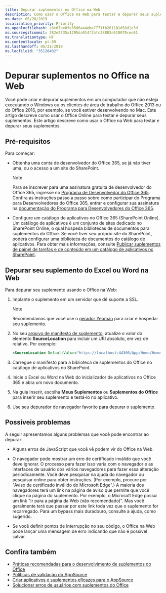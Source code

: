 ```yaml
---
title: Depurar suplementos no Office na Web
description: Como usar o Office na Web para testar e depurar seus suplementos.
ms.date: 06/20/2019
localization_priority: Priority
ms.openlocfilehash: c8c67be0fe35d6aa4ebe7771fb261101d58d1c3d
ms.sourcegitcommit: 382e2735a1295da914f2bfc38883e518070cec61
ms.translationtype: HT
ms.contentlocale: pt-BR
ms.lasthandoff: 06/21/2019
ms.locfileid: "35128402"
---
```

# <a name="debug-add-ins-in-office-on-the-web"></a>Depurar suplementos no Office na Web


Você pode criar e depurar suplementos em um computador que não esteja executando o Windows ou os clientes de área de trabalho do Office 2013 ou do Office 2016, por exemplo, se você estiver desenvolvendo no Mac. Este artigo descreve como usar o Office Online para testar e depurar seus suplementos. Este artigo descreve como usar o Office na Web para testar e depurar seus suplementos. 

## <a name="prerequisites"></a>Pré-requisitos

Para começar:

- Obtenha uma conta de desenvolvedor do Office 365, se já não tiver uma, ou o acesso a um site do SharePoint.

  > [!NOTE]
  > Para se inscrever para uma assinatura gratuita de desenvolvedor do Office 365, ingresse no [Programa de Desenvolvedor do Office 365](https://developer.microsoft.com/office/dev-program). Confira as instruções passo a passo sobre como participar do Programa para Desenvolvedores do Office 365, entrar e configurar sua assinatura na [documentação do Programa para Desenvolvedores do Office 365](/office/developer-program/office-365-developer-program).

- Configure um catálogo de aplicativos no Office 365 (SharePoint Online). Um catálogo de aplicativos é um conjunto de sites dedicado no SharePoint Online, o qual hospeda bibliotecas de documentos para suplementos do Office. Se você tiver seu próprio site do SharePoint, poderá configurar uma biblioteca de documentos do catálogo de aplicativos. Para obter mais informações, consulte [Publicar suplementos de painel de tarefas e de conteúdo em um catálogo de aplicativos no SharePoint](../publish/publish-task-pane-and-content-add-ins-to-an-add-in-catalog.md).


## <a name="debug-your-add-in-from-excel-or-word-on-the-web"></a>Depurar seu suplemento do Excel ou Word na Web

Para depurar seu suplemento usando o Office na Web:

1. Implante o suplemento em um servidor que dê suporte a SSL.

    > [!NOTE]
    > Recomendamos que você use o [gerador Yeoman](https://github.com/OfficeDev/generator-office) para criar e hospedar seu suplemento.

2. No seu [arquivo de manifesto de suplemento](../develop/add-in-manifests.md), atualize o valor do elemento **SourceLocation** para incluir um URI absoluto, em vez de relativo. Por exemplo:

    ```xml
    <SourceLocation DefaultValue="https://localhost:44300/App/Home/Home.html" />
    ```

3. Carregue o manifesto para a biblioteca de suplementos do Office no catálogo de aplicativos no SharePoint.

4. Inicie o Excel ou Word na Web do inicializador de aplicativos no Office 365 e abra um novo documento.

5. Na guia Inserir, escolha **Meus Suplementos** ou **Suplementos do Office** para inserir seu suplemento e testá-lo no aplicativo.

6. Use seu depurador de navegador favorito para depurar o suplemento.

## <a name="potential-issues"></a>Possíveis problemas

A seguir apresentamos alguns problemas que você pode encontrar ao depurar:

- Alguns erros de JavaScript que você vê podem vir do Office na Web.

- O navegador pode mostrar um erro de certificado inválido que você deve ignorar. O processo para fazer isso varia com o navegador e as interfaces de usuário dos vários navegadores para fazer essa alteração periodicamente. Você deve pesquisar na ajuda do navegador ou pesquisar online para obter instruções. (Por exemplo, procure por "Aviso de certificado inválido do Microsoft Edge".) A maioria dos navegadores terá um link na página de aviso que permite que você clique na página do suplemento. Por exemplo, o Microsoft Edge possui um link "Ir para a página da Web (não recomendado)". Mas você geralmente terá que passar por este link toda vez que o suplemento for recarregado. Para um bypass mais duradouro, consulte a ajuda, como sugerido.

- Se você definir pontos de interrupção no seu código, o Office na Web pode lançar uma mensagem de erro indicando que não é possível salvar.

## <a name="see-also"></a>Confira também

- [Práticas recomendadas para o desenvolvimento de suplementos do Office](../concepts/add-in-development-best-practices.md)
- [Políticas de validação do AppSource](/office/dev/store/validation-policies)  
- [Criar aplicativos e suplementos eficazes para o AppSource](/office/dev/store/create-effective-office-store-listings)  
- [Solucionar erros de usuários com suplementos do Office](testing-and-troubleshooting.md)
    
